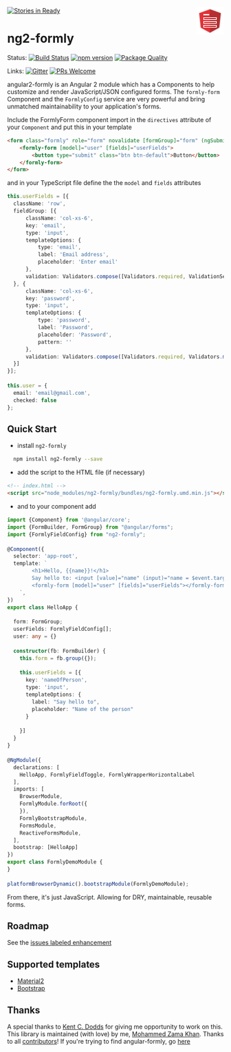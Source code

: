 [![Stories in Ready](https://badge.waffle.io/formly-js/ng2-formly.png?label=ready&title=Ready)](https://waffle.io/formly-js/ng2-formly)
<img src="https://raw.githubusercontent.com/formly-js/angular-formly/master/other/logo/angular-formly-logo-64px.png" alt="angular-formly logo" title="angular-formly" align="right" width="64" height="64" />


# ng2-formly

Status:
[![Build Status](https://travis-ci.org/formly-js/ng2-formly.svg?branch=master)](https://travis-ci.org/formly-js/ng2-formly)
[![npm version](https://badge.fury.io/js/ng2-formly.svg)](https://badge.fury.io/js/ng2-formly)
[![Package Quality](http://npm.packagequality.com/shield/ng2-formly.png)](http://packagequality.com/#?package=ng2-formly)

Links:
[![Gitter](https://badges.gitter.im/formly-js/angular2-formly.svg)](https://gitter.im/formly-js/angular2-formly?utm_source=badge&utm_medium=badge&utm_campaign=pr-badge)
[![PRs Welcome](https://img.shields.io/badge/PRs-welcome-brightgreen.svg?style=flat-square)](http://makeapullrequest.com)


angular2-formly is an Angular 2 module which has a Components to help customize and render JavaScript/JSON configured forms.
The `formly-form` Component and the `FormlyConfig` service are very powerful and bring unmatched maintainability to your
application's forms.

Include the FormlyForm component import in the `directives` attribute of your `Component` and put this in your template
```html
<form class="formly" role="form" novalidate [formGroup]="form" (ngSubmit)="submit(user)">
    <formly-form [model]="user" [fields]="userFields">
        <button type="submit" class="btn btn-default">Button</button>
    </formly-form>
</form>
```

and in your TypeScript file define the the `model` and `fields` attributes
```ts
this.userFields = [{
  className: 'row',
  fieldGroup: [{
      className: 'col-xs-6',
      key: 'email',
      type: 'input',
      templateOptions: {
          type: 'email',
          label: 'Email address',
          placeholder: 'Enter email'
      },
      validation: Validators.compose([Validators.required, ValidationService.emailValidator])
  }, {
      className: 'col-xs-6',
      key: 'password',
      type: 'input',
      templateOptions: {
          type: 'password',
          label: 'Password',
          placeholder: 'Password',
          pattern: ''
      },
      validation: Validators.compose([Validators.required, Validators.maxLength(10), Validators.minLength(2)])
  }]
}];

this.user = {
  email: 'email@gmail.com',
  checked: false
};

```

## Quick Start
- install `ng2-formly`

```bash
  npm install ng2-formly --save
```
- add the script to the HTML file (if necessary)
```html
<!-- index.html -->
<script src="node_modules/ng2-formly/bundles/ng2-formly.umd.min.js"></script>

```

- and to your component add

```ts
import {Component} from '@angular/core';
import {FormBuilder, FormGroup} from "@angular/forms";
import {FormlyFieldConfig} from "ng2-formly";

@Component({
  selector: 'app-root',
  template: `
        <h1>Hello, {{name}}!</h1>
        Say hello to: <input [value]="name" (input)="name = $event.target.value">
        <formly-form [model]="user" [fields]="userFields"></formly-form>
    `,
})
export class HelloApp {

  form: FormGroup;
  userFields: FormlyFieldConfig[];
  user: any = {}

  constructor(fb: FormBuilder) {
    this.form = fb.group({});

    this.userFields = [{
      key: 'nameOfPerson',
      type: 'input',
      templateOptions: {
        label: "Say hello to",
        placeholder: "Name of the person"
      }

    }]
  }
}

@NgModule({
  declarations: [
    HelloApp, FormlyFieldToggle, FormlyWrapperHorizontalLabel
  ],
  imports: [
    BrowserModule,
    FormlyModule.forRoot({
    }),
    FormlyBootstrapModule,
    FormsModule,
    ReactiveFormsModule,
  ],
  bootstrap: [HelloApp]
})
export class FormlyDemoModule {
}

platformBrowserDynamic().bootstrapModule(FormlyDemoModule);
```
From there, it's just JavaScript. Allowing for DRY, maintainable, reusable forms.

## Roadmap

See the [issues labeled enhancement](https://github.com/formly-js/angular2-formly/labels/enhancement)

## Supported templates

 - [Material2](https://github.com/formly-js/ng2-formly-template-material)
 - [Bootstrap](https://github.com/formly-js/ng2-formly-templates-bootstrap)


## Thanks

A special thanks to [Kent C. Dodds](https://twitter.com/kentcdodds) for giving me opportunity to work on this.
This library is maintained (with love) by me, [Mohammed Zama Khan](https://twitter.com/mohamedzamakhan).
Thanks to all [contributors](https://github.com/formly-js/angular2-formly/graphs/contributors)!
If you're trying to find angular-formly, go [here](https://github.com/formly-js/angular-formly)
